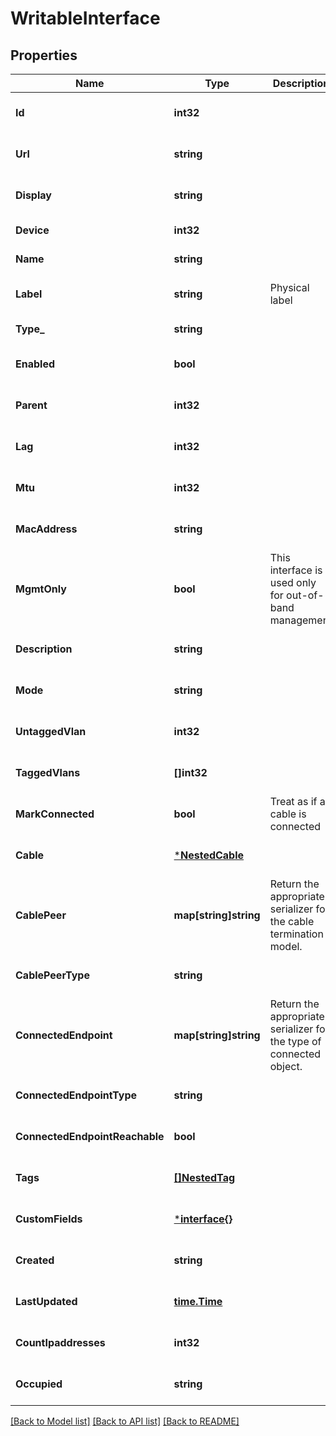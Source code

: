 # WritableInterface

## Properties
Name | Type | Description | Notes
------------ | ------------- | ------------- | -------------
**Id** | **int32** |  | [optional] [default to null]
**Url** | **string** |  | [optional] [default to null]
**Display** | **string** |  | [optional] [default to null]
**Device** | **int32** |  | [default to null]
**Name** | **string** |  | [default to null]
**Label** | **string** | Physical label | [optional] [default to null]
**Type_** | **string** |  | [default to null]
**Enabled** | **bool** |  | [optional] [default to null]
**Parent** | **int32** |  | [optional] [default to null]
**Lag** | **int32** |  | [optional] [default to null]
**Mtu** | **int32** |  | [optional] [default to null]
**MacAddress** | **string** |  | [optional] [default to null]
**MgmtOnly** | **bool** | This interface is used only for out-of-band management | [optional] [default to null]
**Description** | **string** |  | [optional] [default to null]
**Mode** | **string** |  | [optional] [default to null]
**UntaggedVlan** | **int32** |  | [optional] [default to null]
**TaggedVlans** | **[]int32** |  | [optional] [default to null]
**MarkConnected** | **bool** | Treat as if a cable is connected | [optional] [default to null]
**Cable** | [***NestedCable**](NestedCable.md) |  | [optional] [default to null]
**CablePeer** | **map[string]string** |  Return the appropriate serializer for the cable termination model.  | [optional] [default to null]
**CablePeerType** | **string** |  | [optional] [default to null]
**ConnectedEndpoint** | **map[string]string** |  Return the appropriate serializer for the type of connected object.  | [optional] [default to null]
**ConnectedEndpointType** | **string** |  | [optional] [default to null]
**ConnectedEndpointReachable** | **bool** |  | [optional] [default to null]
**Tags** | [**[]NestedTag**](NestedTag.md) |  | [optional] [default to null]
**CustomFields** | [***interface{}**](interface{}.md) |  | [optional] [default to null]
**Created** | **string** |  | [optional] [default to null]
**LastUpdated** | [**time.Time**](time.Time.md) |  | [optional] [default to null]
**CountIpaddresses** | **int32** |  | [optional] [default to null]
**Occupied** | **string** |  | [optional] [default to null]

[[Back to Model list]](../README.md#documentation-for-models) [[Back to API list]](../README.md#documentation-for-api-endpoints) [[Back to README]](../README.md)


